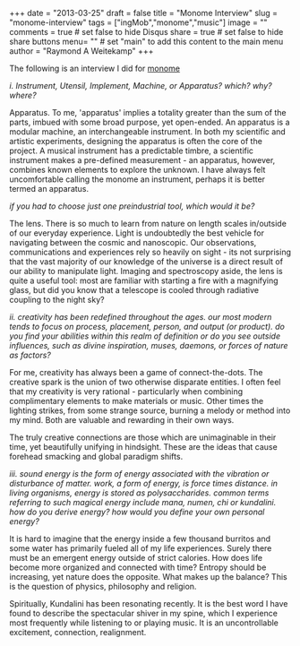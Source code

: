 +++
date = "2013-03-25"
draft = false
title = "Monome Interview"
slug = "monome-interview"
tags = ["ingMob","monome","music"]
image = ""
comments = true	# set false to hide Disqus
share = true	# set false to hide share buttons
menu= ""		# set "main" to add this content to the main menu
author = "Raymond A Weitekamp"
+++

The following is an interview I did for [monome](http://monome.org)

*i. Instrument, Utensil, Implement, Machine, or Apparatus? which? why?
where?*

Apparatus. To me, 'apparatus' implies a totality greater than the sum of the parts, imbued with some broad purpose, yet open-ended. An apparatus is a modular machine, an interchangeable instrument. In both my scientific and artistic experiments, designing the apparatus is often the core of the project. A musical instrument has a predictable timbre, a scientific instrument makes a pre-defined measurement - an apparatus, however, combines known elements to explore the unknown. I have always felt uncomfortable calling the monome an instrument, perhaps it is better termed an apparatus.

*if you had to choose just one preindustrial tool, which would
it be?*

The lens. There is so much to learn from nature on length scales in/outside of our everyday experience. Light is undoubtedly the best vehicle for navigating between the cosmic and nanoscopic. Our observations, communications and experiences rely so heavily on sight - its not surprising that the vast majority of our knowledge of the universe is a direct result of our ability to manipulate light. Imaging and spectroscopy aside, the lens is quite a useful tool: most are familiar with starting a fire with a magnifying glass, but did you know that a telescope is cooled through radiative coupling to the night sky?

*ii. creativity has been redefined throughout the ages. our most modern
tends to focus on process, placement, person, and output (or product).
do you find your abilities within this realm of definition or do you
see outside influences, such as divine inspiration, muses, daemons, or
forces of nature as factors?*

For me, creativity has always been a game of connect-the-dots. The creative spark is the union of two otherwise disparate entities. I often feel that my creativity is very rational - particularly when combining complimentary elements to make materials or music. Other times the lighting strikes, from some strange source, burning a melody or method into my mind. Both are valuable and rewarding in their own ways.

The truly creative connections are those which are unimaginable in their time, yet beautifully unifying in hindsight. These are the ideas that cause forehead smacking and global paradigm shifts.


*iii. sound energy is the form of energy associated with the vibration
or disturbance of matter. work, a form of energy, is force times
distance. in living organisms, energy is stored as polysaccharides.
common terms referring to such magical energy include mana, numen, chi
or kundalini. how do you derive energy? how would you define your own
personal energy?*

It is hard to imagine that the energy inside a few thousand burritos and some water has primarily fueled all of my life experiences. Surely there must be an emergent energy outside of strict calories. How does life become more organized and connected with time? Entropy should be increasing, yet nature does the opposite. What makes up the balance? This is the question of physics, philosophy and religion.

Spiritually, Kundalini has been resonating recently. It is the best word I have found to describe the spectacular shiver in my spine, which I experience most frequently while listening to or playing music. It is an uncontrollable excitement, connection, realignment. 